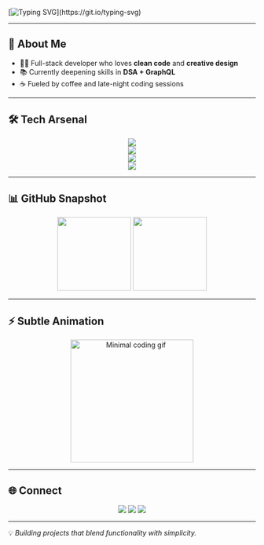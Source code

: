 <!-- Elegant Typing Intro -->
[![Typing SVG](https://readme-typing-svg.herokuapp.com?font=Fira+Code&pause=1000&color=6A5ACD&center=true&vCenter=true&width=435&lines=Hey!+I'm+[Your+Name];Full+Stack+Developer;Lifelong+Learner;Code.+Build.+Ship.)](https://git.io/typing-svg)

---

## 🌱 About Me
- 🧑‍💻 Full-stack developer who loves **clean code** and **creative design**  
- 📚 Currently deepening skills in **DSA + GraphQL**  
- ☕ Fueled by coffee and late-night coding sessions  

---

## 🛠️ Tech Arsenal
<p align="center">
  <img src="https://skillicons.dev/icons?i=html,css,js,react,redux,tailwind,bootstrap,prisma" />
  <br/>
  <img src="https://skillicons.dev/icons?i=python,django,nodejs,dotnet" />
  <br/>
  <img src="https://skillicons.dev/icons?i=mysql,mongodb" />
  <br/>
  <img src="https://skillicons.dev/icons?i=git,github,vscode" />
</p>

---

## 📊 GitHub Snapshot
<p align="center">
  <img src="https://github-readme-stats.vercel.app/api?username=YOURUSERNAME&show_icons=true&theme=transparent&hide_title=true&count_private=true" height="150" />
  <img src="https://github-readme-stats.vercel.app/api/top-langs/?username=YOURUSERNAME&layout=compact&theme=transparent&hide_title=true" height="150" />
</p>

---

## ⚡ Subtle Animation
<p align="center">
  <img src="https://media.giphy.com/media/du3J3cXyzhj75IOgvA/giphy.gif" width="250" alt="Minimal coding gif"/>
</p>

---

## 🌐 Connect
<p align="center">
  <a href="https://linkedin.com/in/yourlinkedin"><img src="https://img.shields.io/badge/LinkedIn-6A5ACD?style=for-the-badge&logo=linkedin&logoColor=white" /></a>
  <a href="mailto:youremail@example.com"><img src="https://img.shields.io/badge/Email-6A5ACD?style=for-the-badge&logo=gmail&logoColor=white" /></a>
  <a href="https://yourportfolio.com"><img src="https://img.shields.io/badge/Portfolio-6A5ACD?style=for-the-badge&logo=vercel&logoColor=white" /></a>
</p>

---

💡 *Building projects that blend functionality with simplicity.*
